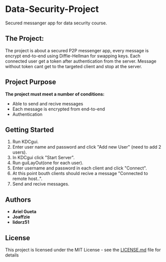 # Data-Security-Project
 Secured messanger app for data security course.

## The Project:
The project is about a secured P2P messenger app, every message is encrypt end-to-end using Diffie-Hellman for swapping keys.
Each connected user get a token after authentication from the server.
Message without token cant get to the targeted client and stop at the server.

## Project Purpose
**The project must meet a number of conditions:**

* Able to send and recive messages
* Each message is encrypted from end-to-end
* Authentication

## Getting Started
1) Run KDCgui.
2) Enter user name and password and click "Add new User" (need to add 2 users).
3) In KDCgui click "Start Server".
4) Run guiLayOut(one for each user).
5) Enter username and password in each client and click "Connect".
6) At this point bouth clients should recive a message "Connected to remote host..".
7) Send and recive messages.

## Authors
* **Ariel Gueta**
* **Joaffzie**
* **lidorz51**

## License
This project is licensed under the MIT License - see the [LICENSE.md](LICENSE.md) file for details
